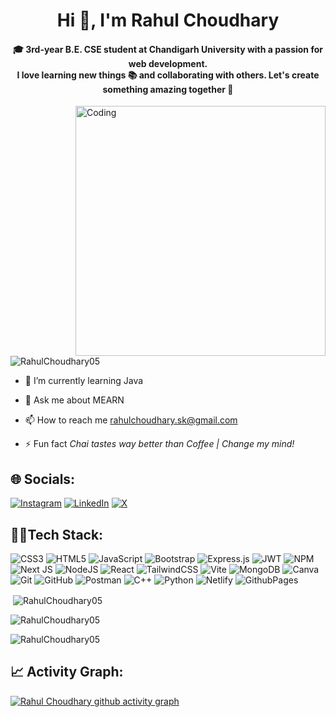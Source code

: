 <h1 align="center">Hi 👋, I'm Rahul Choudhary</h1>
<h4 align="center">🎓 3rd-year B.E. CSE student at Chandigarh University with a passion for web development.<br>I love learning new things 📚 and collaborating with others. Let's create something amazing together 🚀</h4>

<img align="right" alt="Coding" width="400" src="https://user-images.githubusercontent.com/74038190/225813708-98b745f2-7d22-48cf-9150-083f1b00d6c9.gif">

<p align="left"> <img src="https://komarev.com/ghpvc/?username=RahulChoudhary05&label=Profile%20views&color=0e75b6&style=flat" alt="RahulChoudhary05" /> </p>


- 🌱 I’m currently learning Java

- 💬 Ask me about MEARN

- 📫 How to reach me rahulchoudhary.sk@gmail.com

- ⚡ Fun fact *Chai tastes way better than Coffee | Change my mind!*


## 🌐 Socials:
[![Instagram](https://img.shields.io/badge/Instagram-%23E4405F.svg?logo=Instagram&logoColor=white)](https://instagram.com/krahul_21/) [![LinkedIn](https://img.shields.io/badge/LinkedIn-%230077B5.svg?logo=linkedin&logoColor=white)](https://www.linkedin.com/in/rahulchoudhary210505/) [![X](https://img.shields.io/badge/X-black.svg?logo=X&logoColor=white)](https://x.com/krahul_21)
 
## 🧑‍🏫Tech Stack:
![CSS3](https://img.shields.io/badge/css3-%231572B6.svg?style=for-the-badge&logo=css3&logoColor=white) ![HTML5](https://img.shields.io/badge/html5-%23E34F26.svg?style=for-the-badge&logo=html5&logoColor=white) ![JavaScript](https://img.shields.io/badge/javascript-%23323330.svg?style=for-the-badge&logo=javascript&logoColor=%23F7DF1E) ![Bootstrap](https://img.shields.io/badge/bootstrap-%238511FA.svg?style=for-the-badge&logo=bootstrap&logoColor=white) ![Express.js](https://img.shields.io/badge/express.js-%23404d59.svg?style=for-the-badge&logo=express&logoColor=%2361DAFB) ![JWT](https://img.shields.io/badge/JWT-black?style=for-the-badge&logo=JSON%20web%20tokens) ![NPM](https://img.shields.io/badge/NPM-%23CB3837.svg?style=for-the-badge&logo=npm&logoColor=white) ![Next JS](https://img.shields.io/badge/Next-black?style=for-the-badge&logo=next.js&logoColor=white) ![NodeJS](https://img.shields.io/badge/node.js-6DA55F?style=for-the-badge&logo=node.js&logoColor=white) ![React](https://img.shields.io/badge/react-%2320232a.svg?style=for-the-badge&logo=react&logoColor=%2361DAFB) ![TailwindCSS](https://img.shields.io/badge/tailwindcss-%2338B2AC.svg?style=for-the-badge&logo=tailwind-css&logoColor=white) ![Vite](https://img.shields.io/badge/vite-%23646CFF.svg?style=for-the-badge&logo=vite&logoColor=white) ![MongoDB](https://img.shields.io/badge/MongoDB-%234ea94b.svg?style=for-the-badge&logo=mongodb&logoColor=white) ![Canva](https://img.shields.io/badge/Canva-%2300C4CC.svg?style=for-the-badge&logo=Canva&logoColor=white) ![Git](https://img.shields.io/badge/git-%23F05033.svg?style=for-the-badge&logo=git&logoColor=white) ![GitHub](https://img.shields.io/badge/github-%23121011.svg?style=for-the-badge&logo=github&logoColor=white) ![Postman](https://img.shields.io/badge/Postman-FF6C37?style=for-the-badge&logo=postman&logoColor=white) ![C++](https://img.shields.io/badge/c++-%2300599C.svg?style=for-the-badge&logo=c%2B%2B&logoColor=white) ![Python](https://img.shields.io/badge/python-3670A0?style=for-the-badge&logo=python&logoColor=ffdd54) ![Netlify](https://img.shields.io/badge/netlify-%23000000.svg?style=for-the-badge&logo=netlify&logoColor=#00C7B7) ![GithubPages](https://img.shields.io/badge/github%20pages-121013?style=for-the-badge&logo=github&logoColor=white)

<p>&nbsp;<img align="center" src="https://github-readme-stats.vercel.app/api?username=RahulChoudhary05&show_icons=true&locale=en&theme=tokyonight" alt="RahulChoudhary05" /></p>

<p><img align="center" src="https://github-readme-streak-stats.herokuapp.com/?user=RahulChoudhary05&&theme=tokyonight" alt="RahulChoudhary05" /></p></div>

<p><img align="center" src="https://github-readme-stats.vercel.app/api/top-langs?username=RahulChoudhary05&show_icons=true&locale=en&layout=compact&theme=tokyonight" alt="RahulChoudhary05" /></p>


 ## 📈 Activity Graph:
[![Rahul Choudhary github activity graph](https://github-readme-activity-graph.vercel.app/graph?username=RahulChoudhary05&bg_color=ffffff&color=000000&line=04e61b&point=403d3d&area=true&hide_border=true)](https://github.com/RahulChoudhary05/github-readme-activity-graph)
